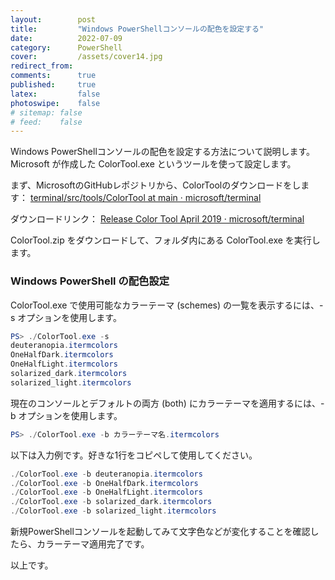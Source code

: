 ```yaml
---
layout:        post
title:         "Windows PowerShellコンソールの配色を設定する"
date:          2022-07-09
category:      PowerShell
cover:         /assets/cover14.jpg
redirect_from:
comments:      true
published:     true
latex:         false
photoswipe:    false
# sitemap: false
# feed:    false
---
```


Windows PowerShellコンソールの配色を設定する方法について説明します。
Microsoft が作成した ColorTool.exe というツールを使って設定します。

まず、MicrosoftのGitHubレポジトリから、ColorToolのダウンロードをします：
[terminal/src/tools/ColorTool at main · microsoft/terminal](https://github.com/microsoft/terminal/tree/main/src/tools/ColorTool)

ダウンロードリンク：
[Release Color Tool April 2019 · microsoft/terminal](https://github.com/microsoft/terminal/releases/tag/1904.29002)

ColorTool.zip をダウンロードして、フォルダ内にある ColorTool.exe を実行します。


### Windows PowerShell の配色設定

ColorTool.exe で使用可能なカラーテーマ (schemes) の一覧を表示するには、-s オプションを使用します。
```ps1
PS> ./ColorTool.exe -s
deuteranopia.itermcolors
OneHalfDark.itermcolors
OneHalfLight.itermcolors
solarized_dark.itermcolors
solarized_light.itermcolors
```

現在のコンソールとデフォルトの両方 (both) にカラーテーマを適用するには、-b オプションを使用します。
```ps1
PS> ./ColorTool.exe -b カラーテーマ名.itermcolors
```

以下は入力例です。好きな1行をコピペして使用してください。
```ps1
./ColorTool.exe -b deuteranopia.itermcolors
./ColorTool.exe -b OneHalfDark.itermcolors
./ColorTool.exe -b OneHalfLight.itermcolors
./ColorTool.exe -b solarized_dark.itermcolors
./ColorTool.exe -b solarized_light.itermcolors
```

新規PowerShellコンソールを起動してみて文字色などが変化することを確認したら、カラーテーマ適用完了です。

以上です。
